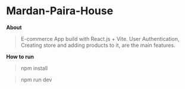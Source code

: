 # Mardan-Paira-House
**About**
> E-commerce App build with React.js + Vite. User Authentication, Creating store and adding products to it, are the main features.

**How to run**
> npm install

> npm run dev
